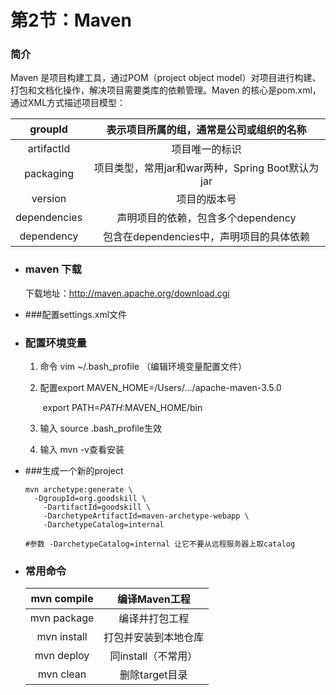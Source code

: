 # 第2节：Maven



### 简介

Maven 是项目构建工具，通过POM（project object model）对项目进行构建、打包和文档化操作，解决项目需要类库的依赖管理。Maven 的核心是pom.xml，通过XML方式描述项目模型：

|   groupId    |     表示项目所属的组，通常是公司或组织的名称     |
| :----------: | :----------------------------------------------: |
|  artifactId  |                  项目唯一的标识                  |
|  packaging   | 项目类型，常用jar和war两种，Spring Boot默认为jar |
|   version    |                   项目的版本号                   |
| dependencies |        声明项目的依赖，包含多个dependency        |
|  dependency  |     包含在dependencies中，声明项目的具体依赖     |



+ ### maven 下载

  下载地址：http://maven.apache.org/download.cgi 

+ ###配置settings.xml文件

+ ### 配置环境变量

  1. 命令 vim ~/.bash_profile （编辑环境变量配置文件）

  2. 配置export MAVEN_HOME=/Users/.../apache-maven-3.5.0 

     ​       export PATH=$PATH:$MAVEN_HOME/bin 

  3. 输入 source .bash_profile生效

  4. 输入 mvn -v查看安装

+ ###生成一个新的project

  ```shell
  mvn archetype:generate \
  	-DgroupId=org.goodskill \
      -DartifactId=goodskill \
      -DarchetypeArtifactId=maven-archetype-webapp \
      -DarchetypeCatalog=internal
  
  #参数 -DarchetypeCatalog=internal 让它不要从远程服务器上取catalog
  ```

+ ### 常用命令

  | mvn compile |    编译Maven工程     |
  | :---------: | :------------------: |
  | mvn package |    编译并打包工程    |
  | mvn install | 打包并安装到本地仓库 |
  | mvn deploy  | 同install（不常用）  |
  |  mvn clean  |    删除target目录    |

  





